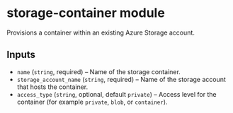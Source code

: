 # storage-container module

Provisions a container within an existing Azure Storage account.

## Inputs

- `name` (`string`, required) – Name of the storage container.
- `storage_account_name` (`string`, required) – Name of the storage account that hosts the container.
- `access_type` (`string`, optional, default `private`) – Access level for the container (for example `private`, `blob`, or `container`).

